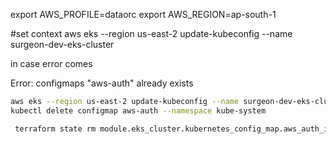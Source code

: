 
export AWS_PROFILE=dataorc
export AWS_REGION=ap-south-1

#set context
aws eks --region us-east-2 update-kubeconfig --name surgeon-dev-eks-cluster

in case error comes 

Error: configmaps "aws-auth" already exists

```bash
aws eks --region us-east-2 update-kubeconfig --name surgeon-dev-eks-cluster
kubectl delete configmap aws-auth --namespace kube-system
```

```bash
 terraform state rm module.eks_cluster.kubernetes_config_map.aws_auth_ignore_changes
```
